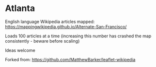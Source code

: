 # Atlanta

English language Wikipedia articles mapped: https://mappingwikipedia.github.io/Alternate-San-Francisco/

Loads 100 articles at a time (increasing this number has crashed the map consistently - beware before scaling)

Ideas welcome

Forked from: https://github.com/MatthewBarker/leaflet-wikipedia
